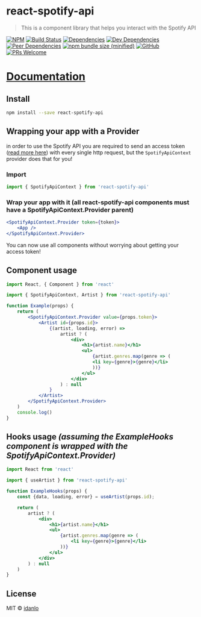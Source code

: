 ﻿# react-spotify-api

> This is a component library that helps you interact with the Spotify API

[![NPM](https://img.shields.io/npm/v/react-spotify-api.svg)](https://www.npmjs.com/package/react-spotify-api)
[![Build Status](https://travis-ci.com/idanlo/react-spotify-api.svg?branch=master)](https://travis-ci.com/idanlo/react-spotify-api)
[![Dependencies](https://david-dm.org/idanlo/react-spotify-api/status.svg)](https://david-dm.org/idanlo/react-spotify-api)
[![Dev Dependencies](https://david-dm.org/idanlo/react-spotify-api/dev-status.svg)](https://david-dm.org/idanlo/react-spotify-api?type=dev)
[![Peer Dependencies](https://david-dm.org/idanlo/react-spotify-api/peer-status.svg)](https://david-dm.org/idanlo/react-spotify-api?type=peer)
[![npm bundle size (minified)](https://img.shields.io/bundlephobia/min/react-spotify-api.svg)](https://www.npmjs.com/package/react-spotify-api)
[![GitHub](https://img.shields.io/github/license/idanlo/react-spotify-api.svg)](https://opensource.org/licenses/MIT)
[![PRs Welcome](https://img.shields.io/badge/prs-welcome-brightgreen.svg?style=flat-square)](http://makeapullrequest.com)

# [Documentation](https://idanlo.github.io/react-spotify-api/)

## Install

```bash
npm install --save react-spotify-api
```

## Wrapping your app with a Provider
in order to use the Spotify API you are required to send an access token ([read more here](https://developer.spotify.com/documentation/general/guides/authorization-guide/))
with every single http request, but the `SpotifyApiContext` provider does that for you!
### Import
```js static
import { SpotifyApiContext } from 'react-spotify-api'
```
### Wrap your app with it (all react-spotify-api components must have a SpotifyApiContext.Provider parent)
```jsx static
<SpotifyApiContext.Provider token={token}>
    <App />
</SpotifyApiContext.Provider>
```
You can now use all components without worrying about getting your access token! 

## Component usage

```jsx
import React, { Component } from 'react'

import { SpotifyApiContext, Artist } from 'react-spotify-api'

function Example(props) {
    return (
        <SpotifyApiContext.Provider value={props.token}>
            <Artist id={props.id}>
                {(artist, loading, error) =>
                    artist ? (
                        <div>
                            <h1>{artist.name}</h1>
                            <ul>
                                {artist.genres.map(genre => (
                                <li key={genre}>{genre}</li>
                                ))}
                            </ul>
                        </div>
                    ) : null
                }
            </Artist>
        </SpotifyApiContext.Provider> 
    )
    console.log()
}
```

## Hooks usage *(assuming the ExampleHooks component is wrapped with the SpotifyApiContext.Provider)*
```jsx 
import React from 'react'

import { useArtist } from 'react-spotify-api'

function ExampleHooks(props) {
    const {data, loading, error} = useArtist(props.id);

    return (
        artist ? (
            <div>
                <h1>{artist.name}</h1>
                <ul>
                    {artist.genres.map(genre => (
                        <li key={genre}>{genre}</li>
                    ))}
                </ul>
            </div>
        ) : null
    )
}   
```
## License

MIT © [idanlo](https://github.com/idanlo)
